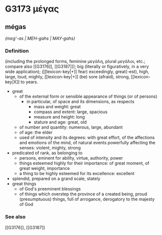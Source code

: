 # G3173 μέγας

## mégas

_(meg'-as | MEH-gahs | MAY-gahs)_

### Definition

(including the prolonged forms, feminine μεγάλη, plural μεγάλοι, etc.; compare also [[G3176]], [[G3187]]); big (literally or figuratively, in a very wide application); ([[lexicon-key|+]] fear) exceedingly, great(-est), high, large, loud, mighty, [[lexicon-key|+]] (be) sore (afraid), strong, [[lexicon-key|X]] to years.

- great
  - of the external form or sensible appearance of things (or of persons)
    - in particular, of space and its dimensions, as respects
      - mass and weight: great
      - compass and extent: large, spacious
      - measure and height: long
      - stature and age: great, old
  - of number and quantity: numerous, large, abundant
  - of age: the elder
  - used of intensity and its degrees: with great effort, of the affections and emotions of the mind, of natural events powerfully affecting the senses: violent, mighty, strong
- predicated of rank, as belonging to
  - persons, eminent for ability, virtue, authority, power
  - things esteemed highly for their importance: of great moment, of great weight, importance
  - a thing to be highly esteemed for its excellence: excellent
- splendid, prepared on a grand scale, stately
- great things
  - of God's preeminent blessings
  - of things which overstep the province of a created being, proud (presumptuous) things, full of arrogance, derogatory to the majesty of God

### See also

[[G3176]], [[G3187]]

